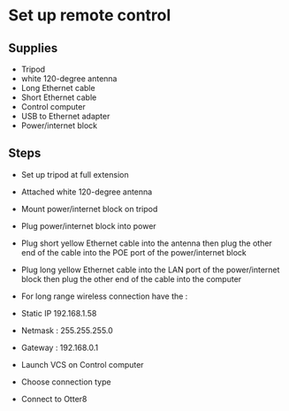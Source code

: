 # Set up remote control

## Supplies
-	Tripod
-	white 120-degree antenna
-	Long Ethernet cable
-	Short Ethernet cable
-	Control computer
-	USB to Ethernet adapter
- Power/internet block

## Steps
-	Set up tripod at full extension
-	Attached white 120-degree antenna
-	Mount power/internet block on tripod
-	Plug power/internet block into power
-	Plug short yellow Ethernet cable into the antenna then plug the other end of the cable into the POE port of the power/internet block
-	Plug long yellow Ethernet cable into the LAN port of the power/internet block then plug the other end of the cable into the computer
-	For long range wireless connection have the : 
 - Static IP 192.168.1.58
 - Netmask : 255.255.255.0 
 - Gateway : 192.168.0.1

-	Launch VCS on Control computer
-	Choose connection type
- Connect to Otter8
